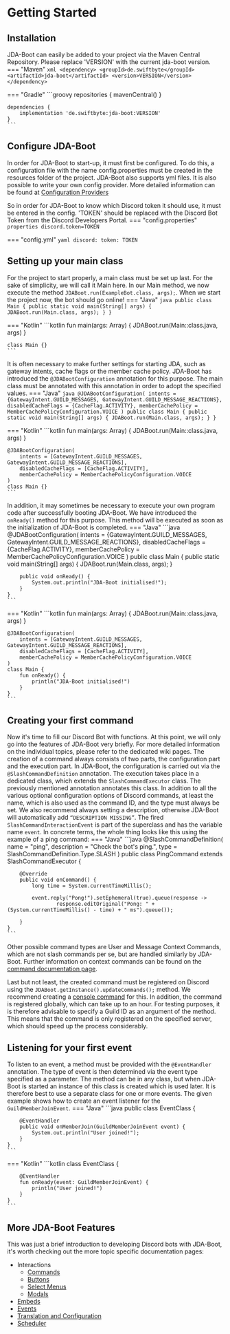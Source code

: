 # Getting Started
## Installation
JDA-Boot can easily be added to your project via the Maven Central Repository. Please replace 'VERSION' with the current
jda-boot version.
=== "Maven"
    ```xml
    <dependency>
      <groupId>de.swiftbyte</groupId>
      <artifactId>jda-boot</artifactId>
      <version>VERSION</version>
    </dependency>
    ```

=== "Gradle"
    ```groovy
    repositories {
      mavenCentral()
    }
    
    dependencies {
        implementation 'de.swiftbyte:jda-boot:VERSION'
    }
    ```

## Configure JDA-Boot
In order for JDA-Boot to start-up, it must first be configured. To do this, a configuration file with the name config.properties must be created in the resources folder of the project. JDA-Boot also supports yml files. It is also possible to write your own config provider. More detailed information can be found at [Configuration Providers](translation-configuration.md#custom-configuration-providers)

So in order for JDA-Boot to know which Discord token it should use, it must be entered in the config. 'TOKEN' should be replaced with the Discord Bot Token from the Discord Developers Portal.
=== "config.properties"
    ```properties
    discord.token=TOKEN
    ```

=== "config.yml"
    ```yaml
    discord:
        token: TOKEN
    ```

## Setting up your main class
For the project to start properly, a main class must be set up last. For the sake of simplicity, we will call it Main here. In our Main method, we now execute the method `JDABoot.run(ExampleBot.class, args);`. When we start the project now, the bot should go online!
=== "Java"
    ```java
    public class Main {
        public static void main(String[] args) {
            JDABoot.run(Main.class, args);
        }
    }
    ```

=== "Kotlin"
    ```kotlin
    fun main(args: Array<String>) {
        JDABoot.run(Main::class.java, args)
    }

    class Main {}
    ```

It is often necessary to make further settings for starting JDA, such as gateway intents, cache flags or the member cache policy. JDA-Boot has introduced the `@JDABootConfiguration` annotation for this purpose. The main class must be annotated with this annotation in order to adopt the specified values.
=== "Java"
    ```java
    @JDABootConfiguration(
        intents = {GatewayIntent.GUILD_MESSAGES, GatewayIntent.GUILD_MESSAGE_REACTIONS},
        disabledCacheFlags = {CacheFlag.ACTIVITY},
        memberCachePolicy = MemberCachePolicyConfiguration.VOICE
    )
    public class Main {
        public static void main(String[] args) {
            JDABoot.run(Main.class, args);
        }
    }
    ```

=== "Kotlin"
    ```kotlin
    fun main(args: Array<String>) {
        JDABoot.run(Main::class.java, args)
    }

    @JDABootConfiguration(
        intents = [GatewayIntent.GUILD_MESSAGES, GatewayIntent.GUILD_MESSAGE_REACTIONS],
        disabledCacheFlags = [CacheFlag.ACTIVITY],
        memberCachePolicy = MemberCachePolicyConfiguration.VOICE
    )
    class Main {}
    ```

In addition, it may sometimes be necessary to execute your own program code after successfully booting JDA-Boot. We have introduced the `onReady()` method for this purpose. This method will be executed as soon as the initialization of JDA-Boot is completed.
=== "Java"
    ```java
    @JDABootConfiguration(
        intents = {GatewayIntent.GUILD_MESSAGES, GatewayIntent.GUILD_MESSAGE_REACTIONS},
        disabledCacheFlags = {CacheFlag.ACTIVITY},
        memberCachePolicy = MemberCachePolicyConfiguration.VOICE
    )
    public class Main {
        public static void main(String[] args) {
            JDABoot.run(Main.class, args);
        }

        public void onReady() {
            System.out.println("JDA-Boot initialised!");
        }
    }
    ```

=== "Kotlin"
    ```kotlin
    fun main(args: Array<String>) {
        JDABoot.run(Main::class.java, args)
    }

    @JDABootConfiguration(
        intents = [GatewayIntent.GUILD_MESSAGES, GatewayIntent.GUILD_MESSAGE_REACTIONS],
        disabledCacheFlags = [CacheFlag.ACTIVITY],
        memberCachePolicy = MemberCachePolicyConfiguration.VOICE
    )
    class Main {
        fun onReady() {
            println("JDA-Boot initialised!")
        }
    }
    ```

## Creating your first command
Now it's time to fill our Discord Bot with functions. At this point, we will only go into the features of JDA-Boot very briefly. For more detailed information on the individual topics, please refer to the dedicated wiki pages. The creation of a command always consists of two parts, the configuration part and the execution part. In JDA-Boot, the configuration is carried out via the `@SlashCommandDefinition` annotation. The execution takes place in a dedicated class, which extends the `SlashCommandExecutor` class. The previously mentioned annotation annotates this class. In addition to all the various optional configuration options of Discord commands, at least the name, which is also used as the command ID, and the type must always be set. We also recommend always setting a description, otherwise JDA-Boot will automatically add `“DESCRIPTION MISSING”`. The fired `SlashCommandInteractionEvent` is part of the superclass and has the variable name `event`. In concrete terms, the whole thing looks like this using the example of a ping command:
=== "Java"
    ```java
    @SlashCommandDefinition(
            name = "ping",
            description = "Check the bot's ping.",
            type = SlashCommandDefinition.Type.SLASH
    )
    public class PingCommand extends SlashCommandExecutor {

        @Override
        public void onCommand() {
            long time = System.currentTimeMillis();

            event.reply("Pong!").setEphemeral(true).queue(response ->
                    response.editOriginal("Pong: " + (System.currentTimeMillis() - time) + " ms").queue());

        }
    }
    ```

Other possible command types are User and Message Context Commands, which are not slash commands per se, but are handled similarly by JDA-Boot. Further information on context commands can be found on the [command documentation page](commands.md). 

Last but not least, the created command must be registered on Discord using the `JDABoot.getInstance().updateCommands();` method. We recommend creating a [console command](commands.md#console-commands) for this. In addition, the command is registered globally, which can take up to an hour. For testing purposes, it is therefore advisable to specify a Guild ID as an argument of the method. This means that the command is only registered on the specified server, which should speed up the process considerably.

## Listening for your first event
To listen to an event, a method must be provided with the `@EventHandler` annotation. The type of event is then determined via the event type specified as a parameter. The method can be in any class, but when JDA-Boot is started an instance of this class is created which is used later. It is therefore best to use a separate class for one or more events. The given example shows how to create an event listener for the `GuildMemberJoinEvent`.
=== "Java"
    ```java
    public class EventClass {

        @EventHandler
        public void onMemberJoin(GuildMemberJoinEvent event) {
            System.out.println("User joined!");
        }
    }
    ```

=== "Kotlin"
    ```kotlin
    class EventClass {

        @EventHandler
        fun onReady(event: GuildMemberJoinEvent) {
            println("User joined!")
        }
    }
    ```

## More JDA-Boot Features
This was just a brief introduction to developing Discord bots with JDA-Boot, it's worth checking out the more topic specific documentation pages:

- Interactions
    - [Commands](commands.md)
    - [Buttons](buttons.md)
    - [Select Menus](select-menus.md)
    - [Modals](modals.md)
- [Embeds](embeds.md)
- [Events](events.md)
- [Translation and Configuration](translation-configuration.md)
- [Scheduler](scheduler.md)